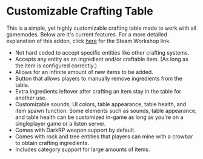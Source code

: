 # Customizable Crafting Table
This is a simple, yet highly customizable crafting table made to work with all gamemodes. Below are it's current features. For a more detailed explanation of this addon, click <a href="https://steamcommunity.com/sharedfiles/filedetails/?id=1793133869">here</a> for the Steam Workshop link.
<ul>
  <li>Not hard coded to accept specific entities like other crafting systems.</li>
  <li>Accepts any entity as an ingredient and/or craftable item. (As long as the item is configured correctly.)</li>
  <li>Allows for an infinite amount of new items to be added.</li>
  <li>Button that allows players to manually remove ingredients from the table.</li>
  <li>Extra ingredients leftover after crafting an item stay in the table for another use.</li>
  <li>Customizable sounds, UI colors, table appearance, table health, and item spawn function. Some elements such as sounds, table appearance, and table health can be customized in-game as long as you're on a singleplayer game or a listen server.</li>
  <li>Comes with DarkRP weapon support by default.</li>
  <li>Comes with rock and tree entities that players can mine with a crowbar to obtain crafting ingredients.</li>
  <li>Includes category support for large amounts of items.</li>
</ul>

